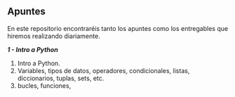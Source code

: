## Apuntes
En este repositorio encontraréis tanto los apuntes como los entregables que hiremos realizando diariamente.

 ***1 - Intro a Python***
1. Intro a Python.
2. Variables, tipos de datos, operadores, condicionales, listas, diccionarios, tuplas, sets, etc.
3. bucles, funciones,
